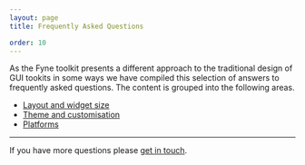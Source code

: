 ```yaml
---
layout: page
title: Frequently Asked Questions

order: 10
---
```


As the Fyne toolkit presents a different approach to the traditional design of GUI tookits in some ways
we have compiled this selection of answers to frequently asked questions.
The content is grouped into the following areas.

* [Layout and widget size](/faq/layout)
* [Theme and customisation](/faq/theme)
* [Platforms](/faq/platforms)

---

If you have more questions please [get in touch](https://fyne.io/support/).